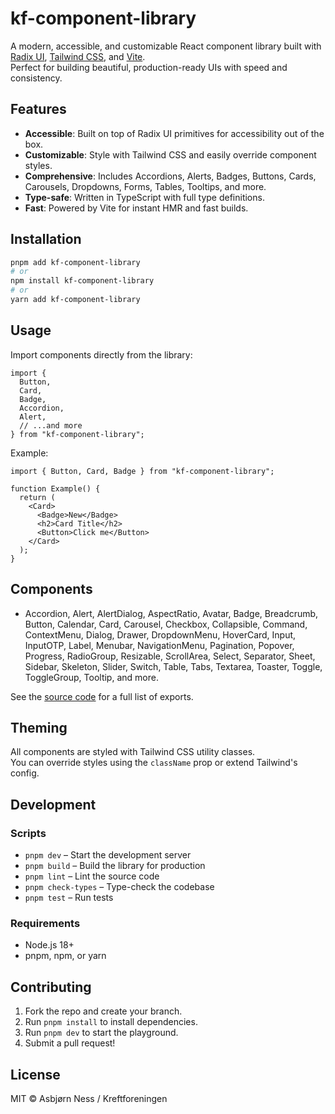 # kf-component-library

A modern, accessible, and customizable React component library built with [Radix UI](https://www.radix-ui.com/), [Tailwind CSS](https://tailwindcss.com/), and [Vite](https://vitejs.dev/).  
Perfect for building beautiful, production-ready UIs with speed and consistency.

## Features

- **Accessible**: Built on top of Radix UI primitives for accessibility out of the box.
- **Customizable**: Style with Tailwind CSS and easily override component styles.
- **Comprehensive**: Includes Accordions, Alerts, Badges, Buttons, Cards, Carousels, Dropdowns, Forms, Tables, Tooltips, and more.
- **Type-safe**: Written in TypeScript with full type definitions.
- **Fast**: Powered by Vite for instant HMR and fast builds.

## Installation

```bash
pnpm add kf-component-library
# or
npm install kf-component-library
# or
yarn add kf-component-library
```

## Usage

Import components directly from the library:

```tsx
import {
  Button,
  Card,
  Badge,
  Accordion,
  Alert,
  // ...and more
} from "kf-component-library";
```

Example:

```tsx
import { Button, Card, Badge } from "kf-component-library";

function Example() {
  return (
    <Card>
      <Badge>New</Badge>
      <h2>Card Title</h2>
      <Button>Click me</Button>
    </Card>
  );
}
```

## Components

- Accordion, Alert, AlertDialog, AspectRatio, Avatar, Badge, Breadcrumb, Button, Calendar, Card, Carousel, Checkbox, Collapsible, Command, ContextMenu, Dialog, Drawer, DropdownMenu, HoverCard, Input, InputOTP, Label, Menubar, NavigationMenu, Pagination, Popover, Progress, RadioGroup, Resizable, ScrollArea, Select, Separator, Sheet, Sidebar, Skeleton, Slider, Switch, Table, Tabs, Textarea, Toaster, Toggle, ToggleGroup, Tooltip, and more.

See the [source code](./src/lib/main.ts) for a full list of exports.

## Theming

All components are styled with Tailwind CSS utility classes.  
You can override styles using the `className` prop or extend Tailwind's config.

## Development

### Scripts

- `pnpm dev` – Start the development server
- `pnpm build` – Build the library for production
- `pnpm lint` – Lint the source code
- `pnpm check-types` – Type-check the codebase
- `pnpm test` – Run tests

### Requirements

- Node.js 18+
- pnpm, npm, or yarn

## Contributing

1. Fork the repo and create your branch.
2. Run `pnpm install` to install dependencies.
3. Run `pnpm dev` to start the playground.
4. Submit a pull request!

## License

MIT © Asbjørn Ness / Kreftforeningen
